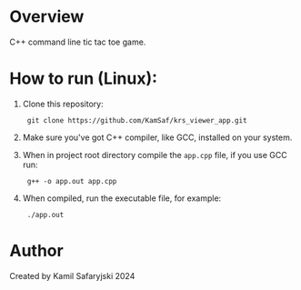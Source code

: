 # Overview

C++ command line tic tac toe game.

# How to run (Linux):

1. Clone this repository:

        git clone https://github.com/KamSaf/krs_viewer_app.git


2. Make sure you've got C++ compiler, like GCC, installed on your system.

3. When in project root directory compile the ```app.cpp``` file, if you use GCC run:

        g++ -o app.out app.cpp

4. When compiled, run the executable file, for example:

        ./app.out

# Author

Created by Kamil Safaryjski 2024